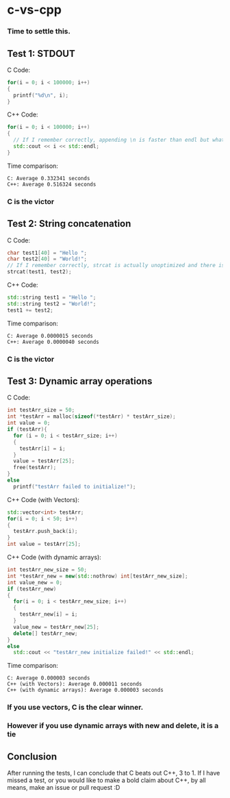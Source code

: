 # c-vs-cpp
### Time to settle this.

## Test 1: STDOUT
C Code:
```c
for(i = 0; i < 100000; i++)
{
  printf("%d\n", i);
}
```

C++ Code:
```cpp
for(i = 0; i < 100000; i++)
{
  // If I remember correctly, appending \n is faster than endl but whatever
  std::cout << i << std::endl;
}
```

Time comparison:
```
C: Average 0.332341 seconds
C++: Average 0.516324 seconds
```
### C is the victor

## Test 2: String concatenation
C Code:
```c
char test1[40] = "Hello ";
char test2[40] = "World!";
// If I remember correctly, strcat is actually unoptimized and there is a better alternative lol
strcat(test1, test2);
```

C++ Code:
```cpp
std::string test1 = "Hello ";
std::string test2 = "World!";
test1 += test2;
```

Time comparison:
```
C: Average 0.0000015 seconds
C++: Average 0.0000040 seconds
```
### C is the victor

## Test 3: Dynamic array operations
C Code:
```c
int testArr_size = 50;
int *testArr = malloc(sizeof(*testArr) * testArr_size);
int value = 0; 
if (testArr){
  for (i = 0; i < testArr_size; i++)
  {
    testArr[i] = i;
  }
  value = testArr[25];
  free(testArr);
}
else
  printf("testArr failed to initialize!");
```


C++ Code (with Vectors):
```cpp
std::vector<int> testArr;
for(i = 0; i < 50; i++)
{
  testArr.push_back(i);
}
int value = testArr[25];
```

C++ Code (with dynamic arrays):
```cpp
int testArr_new_size = 50;
int *testArr_new = new(std::nothrow) int[testArr_new_size];
int value_new = 0;
if (testArr_new)
{
  for(i = 0; i < testArr_new_size; i++)
  {
    testArr_new[i] = i;
  }
  value_new = testArr_new[25];
  delete[] testArr_new;
}
else
  std::cout << "testArr_new initialize failed!" << std::endl; 
```

Time comparison:
```
C: Average 0.000003 seconds
C++ (with Vectors): Average 0.000011 seconds
C++ (with dynamic arrays): Average 0.000003 seconds
```
### If you use vectors, C is the clear winner.
### However if you use dynamic arrays with new and delete, it is a tie

## Conclusion
  After running the tests, I can conclude that C beats out C++, 3 to 1. If I have missed a test, 
or you would like to make a bold claim about C++, by all means, make an issue or pull request :D 
